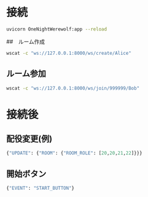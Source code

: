 # 接続

```bash
uvicorn OneNightWerewolf:app --reload
```

##　ルーム作成
```bash
wscat -c "ws://127.0.0.1:8000/ws/create/Alice"
```

## ルーム参加
```bash
wscat -c "ws://127.0.0.1:8000/ws/join/999999/Bob"
```

# 接続後

## 配役変更(例)
```python
{"UPDATE": {"ROOM": {"ROOM_ROLE": [20,20,21,22]}}}
```
## 開始ボタン
```python
{"EVENT": "START_BUTTON"}
```

